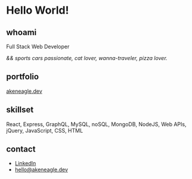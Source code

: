 # Hello World!

## whoami

Full Stack Web Developer

*&& sports cars passionate, cat lover, wanna-traveler, pizza lover.*

## portfolio

[akeneagle.dev](https://akeneagle.dev)

## skillset

React, Express, GraphQL, MySQL, noSQL, MongoDB, NodeJS, Web APIs, jQuery, JavaScript, CSS, HTML

## contact

- [LinkedIn](https://www.linkedin.com/in/harman-singh-7a749b159/)
- [hello@akeneagle.dev](mailto:hello@akeneagle.dev)
